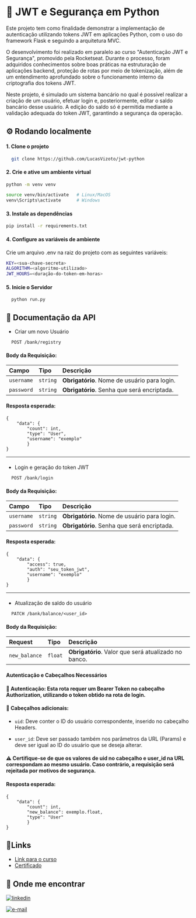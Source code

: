 
# 🔐 JWT e Segurança em Python

Este projeto tem como finalidade demonstrar a implementação de autenticação utilizando tokens JWT em aplicações Python, com o uso do framework Flask e seguindo a arquitetura MVC.

O desenvolvimento foi realizado em paralelo ao curso "Autenticação JWT e Segurança", promovido pela Rocketseat. Durante o processo, foram adquiridos conhecimentos sobre boas práticas na estruturação de aplicações backend, proteção de rotas por meio de tokenização, além de um entendimento aprofundado sobre o funcionamento interno da criptografia dos tokens JWT.

Neste projeto, é simulado um sistema bancário no qual é possível realizar a criação de um usuário, efetuar login e, posteriormente, editar o saldo bancário desse usuário. A edição do saldo só é permitida mediante a validação adequada do token JWT, garantindo a segurança da operação.

## ⚙️ Rodando localmente

#### 1. Clone o projeto


```bash
  git clone https://github.com/LucasVizoto/jwt-python
```
#### 2. Crie e ative um ambiente virtual


```bash
python -m venv venv

source venv/bin/activate   # Linux/MacOS
venv\Scripts\activate      # Windows

```

#### 3. Instale as dependências

```bash
pip install -r requirements.txt
```

#### 4. Configure as variáveis de ambiente

Crie um arquivo .env na raiz do projeto com as seguintes variáveis:

```bash
KEY=<sua-chave-secreta>
ALGORITHM=<algoritmo-utilizado>
JWT_HOURS=<duração-do-token-em-horas>

```

#### 5. Inicie o Servidor

```
  python run.py
```


## 📖 Documentação da API

- Criar um novo Usuário

```
  POST /bank/registry
```

#### Body da Requisição:
| Campo   | Tipo       | Descrição                           |
| :---------- | :--------- | :---------------------------------- |
| `username` | `string` | **Obrigatório**. Nome de usuário para login. |
`password` | `string`| **Obrigatório**. Senha que será encriptada.

#### Resposta esperada: 
```
{
    "data": {
        "count": int,
        "type": "User",
        "username": "exemplo"
        }
}

```
---
####

- Login e geração do token JWT

```
  POST /bank/login
```
#### Body da Requisição:
| Campo   | Tipo       | Descrição                           |
| :---------- | :--------- | :---------------------------------- |
| `username` | `string` | **Obrigatório**. Nome de usuário para login. |
`password` | `string`| **Obrigatório**. Senha que será encriptada.

#### Resposta esperada: 
```
{
    "data": {
        "access": true,
        "auth": "seu_token_jwt",
        "username": "exemplo"
        }
}

```

---
#### 
- Atualização de saldo do usuário

```
  PATCH /bank/balance/<user_id>
```
#### Body da Requisição:
| Request   | Tipo       | Descrição                                   |
| :---------- | :--------- | :------------------------------------------ |
| `new_balance`      | `float` | **Obrigatório**. Valor que será atualizado no banco.|

#### Autenticação e Cabeçalhos Necessários

####    🔐 Autenticação: Esta rota requer um Bearer Token no cabeçalho Authorization, utilizando o token obtido na rota de login.

####    🧾 Cabeçalhos adicionais:
- ``uid``: Deve conter o ID do usuário correspondente, inserido no cabeçalho Headers.

- ``user_id``: Deve ser passado também nos parâmetros da URL (Params) e deve ser igual ao ID do usuário que se deseja alterar.

#### ⚠️ Certifique-se de que os valores de uid no cabeçalho e user_id na URL correspondam ao mesmo usuário. Caso contrário, a requisição será rejeitada por motivos de segurança.

#### Resposta esperada: 
```
{
    "data": {
        "count": int,
        "new_balance": exemplo.float,
        "type": "User"
        }
}

```



## 🔗Links

 - [Link para o curso](https://app.rocketseat.com.br/classroom/autenticacao-jwt-e-seguranca)
 - [Certificado](https://app.rocketseat.com.br/certificates/393fdcd8-ad4c-4c88-b9be-32d78b3551fb)


## 🔎 Onde me encontrar

[![linkedin](https://img.shields.io/badge/linkedin-0A66C2?style=for-the-badge&logo=linkedin&logoColor=white)](https://www.linkedin.com/in/lucasvizoto/)

[![e-mail](https://img.shields.io/badge/-Gmail-%23333?style=for-the-badge&logo=gmail&logoColor=white)](mailto:lucasvizoto364@gmail.com)
